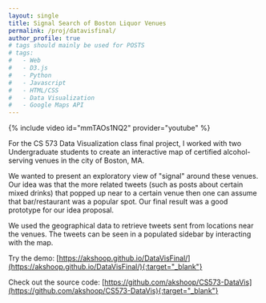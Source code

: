 ```yaml
---
layout: single
title: Signal Search of Boston Liquor Venues
permalink: /proj/datavisfinal/
author_profile: true
# tags should mainly be used for POSTS
# tags:
#   - Web
#   - D3.js
#   - Python
#   - Javascript
#   - HTML/CSS
#   - Data Visualization
#   - Google Maps API
---
```


{% include video id="mmTAOs1NQ2" provider="youtube" %}

For the CS 573 Data Visualization class final project, I worked with two Undergraduate students to create an interactive map of certified alcohol-serving venues in the city of Boston, MA. 

We wanted to present an exploratory view of "signal" around these venues. Our idea was that the more related tweets (such as posts about certain mixed drinks) that popped up near to a certain venue then one can assume that bar/restaurant was a popular spot. Our final result was a good prototype for our idea proposal.

We used the geographical data to retrieve tweets sent from locations near the venues. The tweets can be seen in a populated sidebar by interacting with the map.

Try the demo: [https://akshoop.github.io/DataVisFinal/](https://akshoop.github.io/DataVisFinal/){:target="_blank"}

Check out the source code: [https://github.com/akshoop/CS573-DataVis](https://github.com/akshoop/CS573-DataVis){:target="_blank"}
